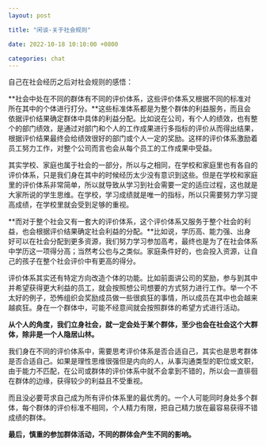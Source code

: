 ```yaml
---
layout: post

title: "闲谈-关于社会规则"

date: 2022-10-18 10:10:00 +0800

categories: chat
---
```

自己在社会经历之后对社会规则的感悟：

**社会中处在不同的群体有不同的评价体系，这些评价体系又根据不同的标准对所在其中的个体进行打分。**这些标准体系都是为整个群体的利益服务，而且会依据评价结果确定群体中具体的利益分配。比如说在公司，有个人的绩效，也有整个的部门绩效，是通过对部门和个人的工作成果进行多指标的评价从而得出结果，根据评价结果最终会给绩效很好的部门或个人一定的奖励。这样的评价体系激励着员工努力工作，对整个公司而言也会从每个员工的工作成果中受益。

其实学校、家庭也属于社会的一部分，所以与之相同，在学校和家庭里也有各自的评价体系，只是我们身在其中的时候经历太少没有意识到这些。但是在学校和家庭里的评价体系非常简单，所以就导致从学习到社会需要一定的适应过程，这也就是大家所说的学生思维。在学校，学习成绩就是唯一的指标，所以只需要努力学习提高成绩，在学校里就会受到足够的重视。

**而对于整个社会又有一套大的评价体系，这个评价体系又服务于整个社会的利益，也会根据评价结果确定社会利益的分配。**比如说，学历高、能力强、出身好可以在社会分配到更多资源，我们努力学习参加高考，最终也是为了在社会体系中学历这一项得分高；当然考公也与之类似。家庭条件好的，也会投入资源，让自己的孩子在整个社会评价中有更高的得分。

评价体系其实还有特定方向改造个体的功能。比如前面讲公司的奖励，参与到其中并希望获得更大利益的员工，就会按照想公司想要的方式努力进行工作。举一个不太好的例子，恐怖组织会奖励成员做一些很疯狂的事情，所以成员在其中也会越来越疯狂。身在一个群体中，可能不经意间就会按照群体的希望方式进行活动。

**从个人的角度，我们立身社会，就一定会处于某个群体，至少也会在社会这个大群体，除非是一个人隐居山林。**

我们身在不同的评价体系中，需要思考评价体系是否合适自己，其实也是思考群体是否合适自己。如果是理性思维很强但是内向的人，从事沟通类型的职位或文职，由于能力不匹配，在公司或群体的评价体系中就不会拿到不错的，所以会一直徘徊在群体的边缘，获得较少的利益且不受重视。

而且没必要苛求自己成为所有评价体系里的最优秀的。一个人可能同时身处多个群体，每个群体的评价标准不相同，个人精力有限，把自己精力放在最容易获得不错成绩的群体。

**最后，慎重的参加群体活动，不同的群体会产生不同的影响。**
